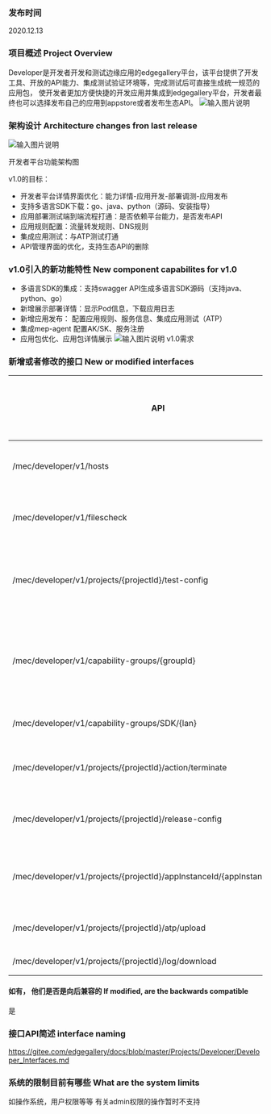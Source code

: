 ### 发布时间
2020.12.13

### 项目概述 Project Overview
Developer是开发者开发和测试边缘应用的edgegallery平台，该平台提供了开发工具、开放的API能力、集成测试验证环境等，完成测试后可直接生成统一规范的应用包，
使开发者更加方便快捷的开发应用并集成到edgegallery平台，开发者最终也可以选择发布自己的应用到appstore或者发布生态API。
![输入图片说明](https://images.gitee.com/uploads/images/2020/1116/105533_1d88ae68_7625288.png "屏幕截图.png")

### 架构设计   Architecture changes fron last release
![输入图片说明](https://images.gitee.com/uploads/images/2020/1116/102645_f98a0276_7625288.png "屏幕截图.png")

开发者平台功能架构图

v1.0的目标：
- 开发者平台详情界面优化：能力详情-应用开发-部署调测-应用发布
- 支持多语言SDK下载：go、java、python（源码、安装指导）
- 应用部署测试端到端流程打通：是否依赖平台能力，是否发布API
- 应用规则配置：流量转发规则、DNS规则
- 集成应用测试：与ATP测试打通
- API管理界面的优化，支持生态API的删除

### v1.0引入的新功能特性 New component capabilites for v1.0
* 多语言SDK的集成：支持swagger API生成多语言SDK源码（支持java、python、go）
* 新增展示部署详情：显示Pod信息，下载应用日志
* 新增应用发布： 配置应用规则、服务信息、集成应用测试（ATP）
* 集成mep-agent 配置AK/SK、服务注册
* 应用包优化、应用包详情展示
![输入图片说明](https://images.gitee.com/uploads/images/2020/1116/105641_2d41bc04_7625288.png "屏幕截图.png")
v1.0需求

### 新增或者修改的接口  New or modified interfaces

| API | 方法 | API说明 | 修改或新增 | 说明 |
| --- | --- | --- | --- | --- |
| /mec/developer/v1/hosts | POST | 上传边缘节点信息 | 修改 | 新增userId,开发者可以配置自己的节点 |
| /mec/developer/v1/filescheck | POST | 部署文件校验接口 | 新增 | 用于yaml文件的校验 |
| /mec/developer/v1/projects/{projectId}/test-config | POST | 部署详情接口 | 修改| 新增 deploy_file_id， platform, pod,部署文件信息、平台信息、pod状态信息|
| /mec/developer/v1/capability-groups/{groupId}    | POST | API能力详情接口 | 修改| 新增host、port、guide_file_id、protocol、appId、packgeId,服务信息和包信息 |
| /mec/developer/v1/capability-groups/SDK/{lan} | POST | 下载SDK接口 | 新增 | 选择语言、下载SDK源码 |
| /mec/developer/v1/projects/{projectId}/action/terminate | POST | 终止实例化接口 | 新增 | 测试完成后卸载应用，释放沙箱环境 |
| /mec/developer/v1/projects/{projectId}/release-config | POST | 发布详情接口 | 新增 | 应用发布配置接口，用于配置服务信息、应用规则及应用测试   |
| /mec/developer/v1/projects/{projectId}/appInstanceId/{appInstanceId}/files/ | GET| 获取应用包详情接口 | 新增 | 显示应用包的目录结构及内容 |
| /mec/developer/v1/projects/{projectId}/atp/upload | POST | 应用测试接口 | 新增 | 对接ATP模块，进行应用包的测试 |
| /mec/developer/v1/projects/{projectId}/log/download | POST | 日志下载 | 新增 | 应用日志下载 |

#### 如有， 他们是否是向后兼容的 If modified, are the backwards compatible
是

### 接口API简述 interface naming

https://gitee.com/edgegallery/docs/blob/master/Projects/Developer/Developer_Interfaces.md

### 系统的限制目前有哪些  What are the system limits
如操作系统，用户权限等等
有关admin权限的操作暂时不支持



